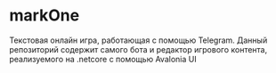 # markOne
Текстовая онлайн игра, работающая с помощью Telegram. Данный репозиторий содержит самого бота и редактор игрового контента, реализуемого на .netcore с помощью Avalonia UI
